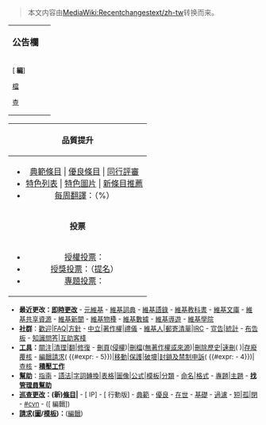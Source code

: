 > 本文内容由[MediaWiki:Recentchangestext/zh-tw](https://zh.wikipedia.org/wiki/MediaWiki:Recentchangestext/zh-tw)转换而来。


<div class="plainlinks nomobile" id="recentchangesblock">

<table>
<tbody>
<tr class="odd">
<td><div style="margin-bottom: 2em; font-size: 110%;">
<p><strong>公告欄</strong></p>
</div>
<div style="font-size: small;margin-bottom:5px;">
<p>[ <strong>編</strong>]</p>
</div>
<div style="font-size: small;">
<p><a href="https://zh.wikipedia.org/wiki/Wikipedia:公告欄/存檔" title="wikilink">檔</a></p>
</div>
<div style="font-size: small;">
<p><a href="https://zh.wikipedia.org/wiki/Wikipedia:公告栏" title="wikilink">查</a></p>
</div></td>
<td></td>
</tr>
</tbody>
</table>

<table>
<thead>
<tr class="header">
<th style="text-align: center;"><p><strong>品質提升</strong></p></th>
</tr>
</thead>
<tbody>
<tr class="odd">
<td style="text-align: center;"><ul>
<li><a href="https://zh.wikipedia.org/wiki/Wikipedia:典范条目候选" title="wikilink">典範條目</a><strong></strong> | <a href="https://zh.wikipedia.org/wiki/Wikipedia:優良條目評選" title="wikilink">優良條目</a><strong></strong> | <a href="https://zh.wikipedia.org/wiki/Wikipedia:同行评审" title="wikilink">同行評審</a><strong></strong></li>
<li><a href="https://zh.wikipedia.org/wiki/Wikipedia:特色列表候选" title="wikilink">特色列表</a><strong></strong> | <a href="https://zh.wikipedia.org/wiki/Wikipedia:特色圖片評選" title="wikilink">特色圖片</a><strong></strong> | <a href="https://zh.wikipedia.org/wiki/Wikipedia:新条目推荐/候选" title="wikilink">新條目推薦</a></li>
<li><a href="https://zh.wikipedia.org/wiki/Wikipedia:每周翻译" title="wikilink">每周翻譯</a>：<strong><a href="https://zh.wikipedia.org/wiki/{{TOWitem}}" title="wikilink"></a></strong>（%）</li>
</ul></td>
</tr>
<tr class="even">
<td style="text-align: center;"><p><strong>投票</strong></p></td>
</tr>
<tr class="odd">
<td style="text-align: center;"><ul>
<li><a href="https://zh.wikipedia.org/wiki/Wikipedia:申請成為管理員" title="wikilink">授權投票</a>：<strong></strong></li>
<li><a href="https://zh.wikipedia.org/wiki/Wikipedia:維基榮譽/授獎提名投票" title="wikilink">授獎投票</a>：<strong></strong>（<a href="https://zh.wikipedia.org/wiki/Wikipedia:维基荣誉与奖励申请与变更" title="wikilink">提名</a>）</li>
<li><a href="https://zh.wikipedia.org/wiki/Wikipedia:投票#正在进行的投票" title="wikilink">專題投票</a>：<strong></strong></li>
</ul></td>
</tr>
</tbody>
</table>

<div style="font-size: small; clear: both;">

  - **最近更改：[即時更改](https://zh.wikipedia.org/wiki/ircrc:zh.wikipedia "wikilink")** - [元維基](https://zh.wikipedia.org/wiki/m:Special:Recentchanges "wikilink") - [維基詞典](https://zh.wikipedia.org/wiki/wikt:Special:Recentchanges "wikilink") - [維基語錄](https://zh.wikipedia.org/wiki/q:Special:Recentchanges "wikilink") - [維基教科書](https://zh.wikipedia.org/wiki/b:Special:Recentchanges "wikilink") - [維基文庫](https://zh.wikipedia.org/wiki/s:Special:Recentchanges "wikilink") - [維基共享資源](https://zh.wikipedia.org/wiki/commons:Special:Recentchanges "wikilink") - [維基新聞](https://zh.wikipedia.org/wiki/n:Special:Recentchanges "wikilink") - [維基物種](https://zh.wikipedia.org/wiki/Wikispecies:Special:Recentchanges "wikilink") - [維基數據](https://zh.wikipedia.org/wiki/d:Special:Recentchanges "wikilink") - [維基導遊](https://zh.wikipedia.org/wiki/voy:Special:Recentchanges "wikilink") - [維基學院](https://zh.wikipedia.org/wiki/v:Special:Recentchanges "wikilink")
  - **[社群](https://zh.wikipedia.org/wiki/Wikipedia:社区主页 "wikilink")**：[歡迎](https://zh.wikipedia.org/wiki/Wikipedia:欢迎 "wikilink")|[FAQ](https://zh.wikipedia.org/wiki/Wikipedia:常见问题解答 "wikilink")|[方針](https://zh.wikipedia.org/wiki/Wikipedia:方针列表 "wikilink") - [中立](https://zh.wikipedia.org/wiki/Wikipedia:中立的观点 "wikilink")|[著作權](https://zh.wikipedia.org/wiki/Wikipedia:版权信息 "wikilink")|[禮儀](https://zh.wikipedia.org/wiki/Wikipedia:礼仪 "wikilink") - [維基人](https://zh.wikipedia.org/wiki/Wikipedia:维基人 "wikilink")|[郵寄清單](https://zh.wikipedia.org/wiki/Wikipedia:邮件列表 "wikilink")|[IRC](https://zh.wikipedia.org/wiki/Wikipedia:IRC "wikilink") - [宣告](https://zh.wikipedia.org/wiki/Wikipedia:宣告 "wikilink")|[統計](https://zh.wikipedia.org/wiki/Special:Statistics "wikilink") - [布告板](https://zh.wikipedia.org/wiki/Wikipedia:各地佈告板 "wikilink") - [知識問答](https://zh.wikipedia.org/wiki/Wikipedia:知识问答 "wikilink")|[互助客棧](https://zh.wikipedia.org/wiki/Wikipedia:互助客栈 "wikilink")
  - **[工具](https://zh.wikipedia.org/wiki/Wikipedia:实用工具 "wikilink")：**[關注](https://zh.wikipedia.org/wiki/Wikipedia:需要关注的页面 "wikilink")|[清理](https://zh.wikipedia.org/wiki/Wikipedia:清理 "wikilink")|[翻](https://zh.wikipedia.org/wiki/Wikipedia:翻译请求 "wikilink")|[修復](https://zh.wikipedia.org/wiki/Special:LintErrors "wikilink") - [刪頁](https://zh.wikipedia.org/wiki/Wikipedia:頁面存廢討論 "wikilink")([侵權](https://zh.wikipedia.org/wiki/Wikipedia:頁面存廢討論/疑似侵權 "wikilink"))|[刪檔](https://zh.wikipedia.org/wiki/Wikipedia:檔案存廢討論 "wikilink")([無著作權或來源](https://zh.wikipedia.org/wiki/Wikipedia:檔案存廢討論/無版權訊息或檔案來源 "wikilink"))|[刪除歷史](https://zh.wikipedia.org/wiki/维基百科:修订版本删除请求 "wikilink")|[速刪](https://zh.wikipedia.org/wiki/Category:快速删除候选 "wikilink")( )|[存廢覆核](https://zh.wikipedia.org/wiki/Wikipedia:存廢覆核請求 "wikilink") - [編輯請求](https://zh.wikipedia.org/wiki/Category:維基百科編輯被保護頁面請求 "wikilink")( {{\#expr: - 5}})|[移動](https://zh.wikipedia.org/wiki/Category:移動請求 "wikilink")|[保護](https://zh.wikipedia.org/wiki/Wikipedia:请求保护页面 "wikilink")|[破壞](https://zh.wikipedia.org/wiki/Wikipedia:当前的破坏 "wikilink")|[封鎖及禁制申訴](https://zh.wikipedia.org/wiki/Category:封禁及禁制申诉 "wikilink")( {{\#expr: - 4}})|[查核](https://zh.wikipedia.org/wiki/Wikipedia:元維基用戶查核協助請求 "wikilink") - **[積壓工作](https://zh.wikipedia.org/wiki/Category:维基百科积压工作 "wikilink")**
  - **[幫助](https://zh.wikipedia.org/wiki/Help:目录 "wikilink")**：[指南](https://zh.wikipedia.org/wiki/Wikipedia:使用指南 "wikilink") - [語法](https://zh.wikipedia.org/wiki/help:如何编辑页面 "wikilink")|[字詞轉換](https://zh.wikipedia.org/wiki/Wikipedia:字词转换处理 "wikilink")|[表格](https://zh.wikipedia.org/wiki/Wikipedia:表格 "wikilink")|[圖像](https://zh.wikipedia.org/wiki/Wikipedia:图片教程 "wikilink")|[公式](https://zh.wikipedia.org/wiki/Help:数学公式 "wikilink")|[模板](https://zh.wikipedia.org/wiki/Wikipedia:模板消息 "wikilink")|[分類](https://zh.wikipedia.org/wiki/Wikipedia:頁面分類 "wikilink") - [命名](https://zh.wikipedia.org/wiki/wikipedia:命名常规 "wikilink")|[格式](https://zh.wikipedia.org/wiki/Wikipedia:格式手冊 "wikilink") - [專題](https://zh.wikipedia.org/wiki/Wikipedia:专题 "wikilink")|[主題](../Page/Portal:首頁.md "wikilink") - **[找管理員幫助](https://zh.wikipedia.org/wiki/Wikipedia:管理员通告板 "wikilink")**
  - **[巡查更改](https://zh.wikipedia.org/wiki/Wikipedia:最近更改巡查 "wikilink")：(新)[條目](https://zh.wikipedia.org/wiki/Special:Newpages "wikilink")|[](https://zh.wikipedia.org/wiki/Special:Newimages "wikilink")** - \[ IP\] - \[ 行動版\] - [典範](https://zh.wikipedia.org/wiki/Special:RecentChangesLinked/Category:典范条目 "wikilink") - [優良](https://zh.wikipedia.org/wiki/Special:RecentChangesLinked/Category:優良條目 "wikilink") - [在世](https://zh.wikipedia.org/wiki/Special:RecentChangesLinked/Category:在世人物 "wikilink") - [基礎](https://zh.wikipedia.org/wiki/Special:RecentChangesLinked/Wikipedia:基礎條目 "wikilink") - [過濾](https://zh.wikipedia.org/wiki/Special:AbuseLog "wikilink") - [短](https://zh.wikipedia.org/wiki/Special:Shortpages "wikilink")|[孤](https://zh.wikipedia.org/wiki/Special:Lonelypages "wikilink")|[閉](https://zh.wikipedia.org/wiki/Special:断链页面 "wikilink") - [\#cvn](https://zh.wikipedia.org/wiki/irc:cvn-zh-scan "wikilink") - (\[ 編輯\])
  - **[請求](https://zh.wikipedia.org/wiki/Wikipedia:条目请求 "wikilink")([圖](https://zh.wikipedia.org/wiki/Wikipedia:图片请求 "wikilink")/[模板](https://zh.wikipedia.org/wiki/Wikipedia:模板请求 "wikilink"))：**([編輯](https://zh.wikipedia.org/wiki/wikipedia:最近更改条目请求 "wikilink"))

</div>

</div>